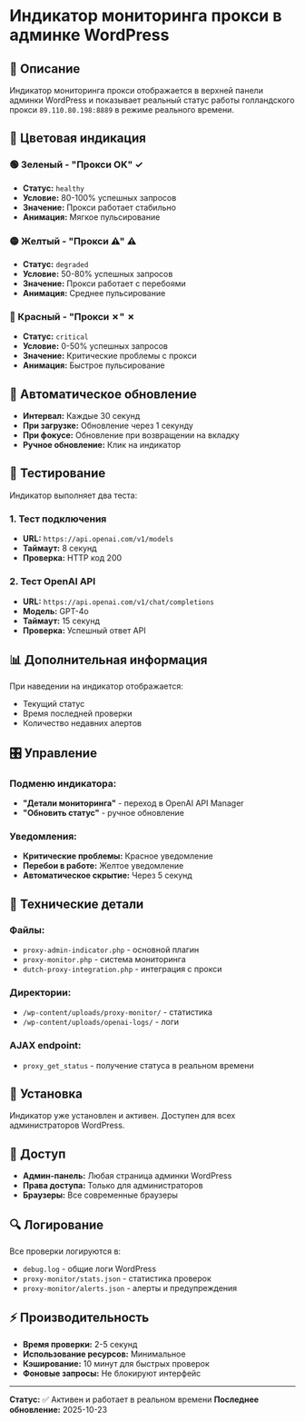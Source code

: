 # Индикатор мониторинга прокси в админке WordPress

## 🎯 Описание

Индикатор мониторинга прокси отображается в верхней панели админки WordPress и показывает реальный статус работы голландского прокси `89.110.80.198:8889` в режиме реального времени.

## 🎨 Цветовая индикация

### 🟢 Зеленый - "Прокси OK" ✓
- **Статус:** `healthy`
- **Условие:** 80-100% успешных запросов
- **Значение:** Прокси работает стабильно
- **Анимация:** Мягкое пульсирование

### 🟡 Желтый - "Прокси ⚠" ⚠
- **Статус:** `degraded`
- **Условие:** 50-80% успешных запросов
- **Значение:** Прокси работает с перебоями
- **Анимация:** Среднее пульсирование

### 🔴 Красный - "Прокси ✗" ✗
- **Статус:** `critical`
- **Условие:** 0-50% успешных запросов
- **Значение:** Критические проблемы с прокси
- **Анимация:** Быстрое пульсирование

## 🔄 Автоматическое обновление

- **Интервал:** Каждые 30 секунд
- **При загрузке:** Обновление через 1 секунду
- **При фокусе:** Обновление при возвращении на вкладку
- **Ручное обновление:** Клик на индикатор

## 🧪 Тестирование

Индикатор выполняет два теста:

### 1. Тест подключения
- **URL:** `https://api.openai.com/v1/models`
- **Таймаут:** 8 секунд
- **Проверка:** HTTP код 200

### 2. Тест OpenAI API
- **URL:** `https://api.openai.com/v1/chat/completions`
- **Модель:** GPT-4o
- **Таймаут:** 15 секунд
- **Проверка:** Успешный ответ API

## 📊 Дополнительная информация

При наведении на индикатор отображается:
- Текущий статус
- Время последней проверки
- Количество недавних алертов

## 🎛️ Управление

### Подменю индикатора:
- **"Детали мониторинга"** - переход в OpenAI API Manager
- **"Обновить статус"** - ручное обновление

### Уведомления:
- **Критические проблемы:** Красное уведомление
- **Перебои в работе:** Желтое уведомление
- **Автоматическое скрытие:** Через 5 секунд

## 🔧 Технические детали

### Файлы:
- `proxy-admin-indicator.php` - основной плагин
- `proxy-monitor.php` - система мониторинга
- `dutch-proxy-integration.php` - интеграция с прокси

### Директории:
- `/wp-content/uploads/proxy-monitor/` - статистика
- `/wp-content/uploads/openai-logs/` - логи

### AJAX endpoint:
- `proxy_get_status` - получение статуса в реальном времени

## 🚀 Установка

Индикатор уже установлен и активен. Доступен для всех администраторов WordPress.

## 📱 Доступ

- **Админ-панель:** Любая страница админки WordPress
- **Права доступа:** Только для администраторов
- **Браузеры:** Все современные браузеры

## 🔍 Логирование

Все проверки логируются в:
- `debug.log` - общие логи WordPress
- `proxy-monitor/stats.json` - статистика проверок
- `proxy-monitor/alerts.json` - алерты и предупреждения

## ⚡ Производительность

- **Время проверки:** 2-5 секунд
- **Использование ресурсов:** Минимальное
- **Кэширование:** 10 минут для быстрых проверок
- **Фоновые запросы:** Не блокируют интерфейс

---

**Статус:** ✅ Активен и работает в реальном времени
**Последнее обновление:** 2025-10-23
